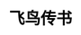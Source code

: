 ---
title: 飞鸟传书
layout: flying_book
description: 飞鸟传书会给你想要的答案.
js: ["js/game/wooden_fish/howler.min.js", "js/game/flying_book/flying_book.js"]
css: ["css/game/flying_book/flying_book.css"]
---